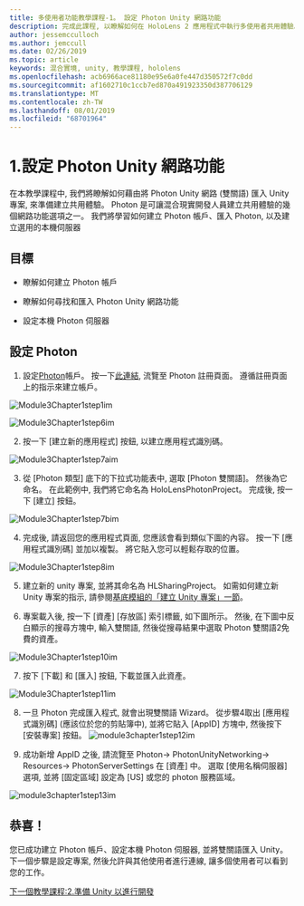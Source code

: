 ```yaml
---
title: 多使用者功能教學課程-1。 設定 Photon Unity 網路功能
description: 完成此課程, 以瞭解如何在 HoloLens 2 應用程式中執行多使用者共用體驗。
author: jessemcculloch
ms.author: jemccull
ms.date: 02/26/2019
ms.topic: article
keywords: 混合實境, unity, 教學課程, hololens
ms.openlocfilehash: acb6966ace81180e95e6a0fe447d350572f7c0dd
ms.sourcegitcommit: af1602710c1ccb7ed870a491923350d387706129
ms.translationtype: MT
ms.contentlocale: zh-TW
ms.lasthandoff: 08/01/2019
ms.locfileid: "68701964"
---
```

#  <a name="1-setting-up-photon-unity-networking"></a>1.設定 Photon Unity 網路功能

在本教學課程中, 我們將瞭解如何藉由將 Photon Unity 網路 (雙關語) 匯入 Unity 專案, 來準備建立共用體驗。 Photon 是可讓混合現實開發人員建立共用體驗的幾個網路功能選項之一。 我們將學習如何建立 Photon 帳戶、匯入 Photon, 以及建立選用的本機伺服器

## <a name="objectives"></a>目標

* 瞭解如何建立 Photon 帳戶

* 瞭解如何尋找和匯入 Photon Unity 網路功能

* 設定本機 Photon 伺服器

  

## <a name="setting-up-photon"></a>設定 Photon

1. 設定[Photon](https://dashboard.photonengine.com/en-US/Account/SignUp)帳戶。 按一下[此連結](https://dashboard.photonengine.com/en-US/Account/SignUp), 流覽至 Photon 註冊頁面。 遵循註冊頁面上的指示來建立帳戶。 
   

![Module3Chapter1step1im](images/module3chapter1step1im.PNG)

![Module3Chapter1step6im](images/module3chapter1step6im.PNG)

2. 按一下 [建立新的應用程式] 按鈕, 以建立應用程式識別碼。

![Module3Chapter1step7aim](images/module3chapter1step7aim.PNG)

3. 從 [Photon 類型] 底下的下拉式功能表中, 選取 [Photon 雙關語]。 然後為它命名。 在此範例中, 我們將它命名為 HoloLensPhotonProject。 完成後, 按一下 [建立] 按鈕。

![Module3Chapter1step7bim](images/module3chapter1step7bim.PNG)

4. 完成後, 請返回您的應用程式頁面, 您應該會看到類似下圖的內容。 按一下 [應用程式識別碼] 並加以複製。 將它貼入您可以輕鬆存取的位置。  

![Module3Chapter1step8im](images/module3chapter1step8im.PNG)

5. 建立新的 unity 專案, 並將其命名為 HLSharingProject。 如需如何建立新 Unity 專案的指示, 請參閱[基底模組的「建立 Unity 專案」一節](https://docs.microsoft.com/en-us/windows/mixed-reality/mrlearning-base-ch1#create-new-unity-project)。 

6. 專案載入後, 按一下 [資產] [存放區] 索引標籤, 如下圖所示。 然後, 在下圖中反白顯示的搜尋方塊中, 輸入雙關語, 然後從搜尋結果中選取 Photon 雙關語2免費的資產。 

![Module3Chapter1step10im](images/module3chapter1step10im.PNG)

7. 按下 [下載] 和 [匯入] 按鈕, 下載並匯入此資產。

![Module3Chapter1step11im](images/module3chapter1step11im.PNG)

8. 一旦 Photon 完成匯入程式, 就會出現雙關語 Wizard。 從步驟4取出 [應用程式識別碼] (應該位於您的剪貼簿中), 並將它貼入 [AppID] 方塊中, 然後按下 [安裝專案] 按鈕。 
![module3chapter1step12im](images/module3chapter1step12im.PNG)

9. 成功新增 AppID 之後, 請流覽至 Photon-> PhotonUnityNetworking-> Resources-> PhotonServerSettings 在 [資產] 中。 選取 [使用名稱伺服器] 選項, 並將 [固定區域] 設定為 [US] 或您的 photon 服務區域。

![module3chapter1step13im](images/module3chapter1step13im.PNG)

## <a name="congratulations"></a>恭喜！

您已成功建立 Photon 帳戶、設定本機 Photon 伺服器, 並將雙關語匯入 Unity。 下一個步驟是設定專案, 然後允許與其他使用者進行連線, 讓多個使用者可以看到您的工作。 

[下一個教學課程:2.準備 Unity 以進行開發](mrlearning-sharing(photon)-ch2.md)

